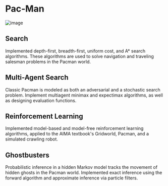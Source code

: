 # Pac-Man

![image](https://user-images.githubusercontent.com/88609253/196364090-eea12f06-c66d-47d1-9d25-8a83ce3fc2fd.png)

## Search
Implemented depth-first, breadth-first, uniform cost, and A* search algorithms. These algorithms are used to solve navigation and traveling salesman problems in the Pacman world.

## Multi-Agent Search
Classic Pacman is modeled as both an adversarial and a stochastic search problem. Implement multiagent minimax and expectimax algorithms, as well as designing evaluation functions.

## Reinforcement Learning
Implemented model-based and model-free reinforcement learning algorithms, applied to the AIMA textbook's Gridworld, Pacman, and a simulated crawling robot.

## Ghostbusters
Probabilistic inference in a hidden Markov model tracks the movement of hidden ghosts in the Pacman world. 
Implemented exact inference using the forward algorithm and approximate inference via particle filters.

